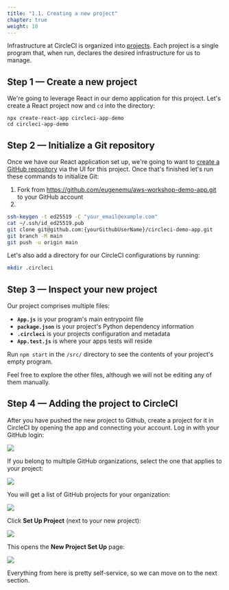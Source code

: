 ```yaml
---
title: "1.1. Creating a new project"
chapter: true
weight: 10
---
```


Infrastructure at CircleCI is organized into [projects](https://circleci.com/docs/2.0/project-build/). Each project is a single program that, when run, declares the desired infrastructure for us to manage.

## Step 1 &mdash; Create a new project

We're going to leverage React in our demo application for this project. Let's create a React project now and `cd` into the directory:

```
npx create-react-app circleci-app-demo
cd circleci-app-demo
```

## Step 2 &mdash; Initialize a Git repository

Once we have our React application set up, we're going to want to [create a GitHub repository](https://docs.github.com/en/github/getting-started-with-github/quickstart/create-a-repo) via the UI for this project. Once that's finished let's run these commands to initialize Git:

1. Fork from https://github.com/eugenemu/aws-workshop-demo-app.git to your GitHub account
1. 

```bash
ssh-keygen -t ed25519 -C "your_email@example.com"
cat ~/.ssh/id_ed25519.pub
git clone git@github.com:{yourGithubUserName}/circleci-demo-app.git
git branch -M main
git push -u origin main
```

Let's also add a directory for our CircleCI configurations by running:

```bash
mkdir .circleci
```

## Step 3 &mdash; Inspect your new project

Our project comprises multiple files:

* **`App.js`** is your program's main entrypoint file
* **`package.json`** is your project's Python dependency information
* **`.circleci`** is your projects configuration and metadata
* **`App.test.js`** is where your apps tests will reside

Run `npm start` in the `/src/` directory to see the contents of your project's empty program.

Feel free to explore the other files, although we will not be editing any of them manually.

## Step 4 &mdash; Adding the project to CircleCI

After you have pushed the new project to Github, create a project for it in CircleCI by opening the app and connecting your account. Log in with your GitHub login:

![](https://production-cci-com.imgix.net/blog/media/2020-10-19-circleci-login.png?ixlib=rb-3.2.1&auto=format&fit=max&q=60&ch=DPR%2CWidth%2CViewport-Width%2CSave-Data&w=1347)

If you belong to multiple GitHub organizations, select the one that applies to your project:

![](https://production-cci-com.imgix.net/blog/media/2020-10-19-circleci-choose-org.png?ixlib=rb-3.2.1&auto=format&fit=max&q=60&ch=DPR%2CWidth%2CViewport-Width%2CSave-Data&w=1347)

You will get a list of GitHub projects for your organization:

![](https://production-cci-com.imgix.net/blog/media/2020-10-19-circleci-org-projects.png?ixlib=rb-3.2.1&auto=format&fit=max&q=60&ch=DPR%2CWidth%2CViewport-Width%2CSave-Data&w=1347)

Click **Set Up Project** (next to your new project):

![](https://production-cci-com.imgix.net/blog/media/2020-10-19-circleci-setup-project-coveralls-demo-ruby.png?ixlib=rb-3.2.1&auto=format&fit=max&q=60&ch=DPR%2CWidth%2CViewport-Width%2CSave-Data&w=1347)

This opens the **New Project Set Up** page:

![](https://production-cci-com.imgix.net/blog/media/2020-10-19-circleci-project-ready-prompt.png?ixlib=rb-3.2.1&auto=format&fit=max&q=60&ch=DPR%2CWidth%2CViewport-Width%2CSave-Data&w=1347)

Everything from here is pretty self-service, so we can move on to the next section.